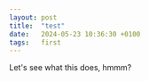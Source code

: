 ```yaml
---
layout: post
title:  "test"
date:   2024-05-23 10:36:30 +0100
tags:   first
---
```


Let's see what this does, hmmm?